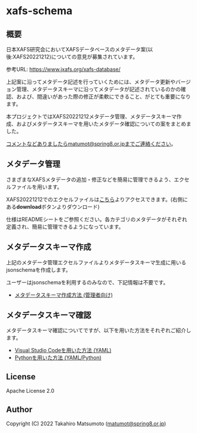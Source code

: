 # xafs-schema


## 概要

日本XAFS研究会においてXAFSデータベースのメタデータ案(以後:XAFS20221212)についての意見が募集されています。

参考URL:  <https://www.jxafs.org/xafs-database/>

上記案に沿ってメタデータ記述を行っていくためには、メタデータ更新やバージョン管理、メタデータスキーマに沿ってメタデータが記述されているのかの確認、および、間違いがあった際の修正が柔軟にできること、がとても重要になります。

本プロジェクトではXAFS20221212メタデータ管理、メタデータスキーマ作成、およびメタデータスキーマを用いたメタデータ確認についての案をまとめました。

コメントなどありましたらmatumot@spring8.or.jpまでご連絡ください。



## メタデータ管理

さまざまなXAFSメタデータの追加・修正などを簡易に管理できるよう、エクセルファイルを用います。

XAFS20221212でのエクセルファイルは[こちら](./draft/20221212/metadata_schema-xafs.xlsx)よりアクセスできます。(右側にある**download**ボタンよりダウンロード)

仕様はREADMEシートをご参照ください。各カテゴリのメタデータがそれぞれ定義され、簡易に管理できるようになっています。



## メタデータスキーマ作成

上記のメタデータ管理エクセルファイルよりメタデータスキーマ生成に用いるjsonschemaを作成します。

ユーザーはjsonschemaを利用するのみなので、下記情報は不要です。

* [メタデータスキーマ作成方法  (管理者向け)](./README_schema.md)



## メタデータスキーマ確認

メタデータスキーマ確認についてですが、以下を用いた方法をそれぞれご紹介します。

- [Visual Studio Codeを用いた方法 (YAML)](./README_vscode.md)
- [Pythonを用いた方法 (YAML/Python)](./README_python.md)



## License

Apache License 2.0

## Author

Copyright (C) 2022 Takahiro Matsumoto (matumot@spring8.or.jp)

